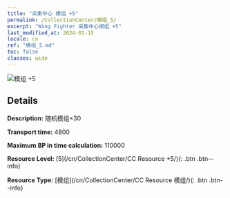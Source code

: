 ```yaml
---
title: "采集中心 模组 +5"
permalink: /CollectionCenter/模组_5/
excerpt: "Wing Fighter 采集中心模组 +5"
last_modified_at: 2024-01-15
locale: cn
ref: "模组_5.md"
toc: false
classes: wide
---
```



![模组 +5](/images/cc/CC_Module_5.png)

## Details

  **Description:** 随机模组×30

  **Transport time:** 4800

  **Maximum BP in time calculation:** 110000

  **Resource Level:** [5](/cn/CollectionCenter/CC Resource +5/){: .btn .btn--info}

  **Resource Type:** [模组](/cn/CollectionCenter/CC Resource 模组/){: .btn .btn--info}

